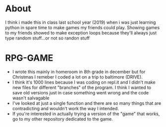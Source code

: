 # About
I think i made this in class last school year (2019) when i was just learning python in spare time to make games my friends could play. Showing games to my friends showed to make exception loops because they'll always just type random stuff...or not so randon stuff
# RPG-GAME
- I wrote this mainly in homeroom in 8th grade in december but for Christmas I remeber I coded a lot on a trip to baltimore (DRIVE). 
- I think it's 1000 lines because I was coding on repl.it and I didn't make new files for different "branches" of the program. I think I wanted to save old versions just in case something went wrong and the code wasn't salvagable
- I've looked at just a single function and there are so many things that are contradicting and wouldn't work the way I intended. 
- If you're interested in actually trying a version of the "game" that works, go to my other repository dedicated to the game.

